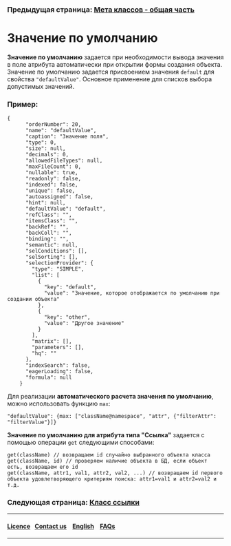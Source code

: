 ### Предыдущая страница: [Мета классов - общая часть](/docs/ru/2_system_description/metadata_structure/meta_class/meta_class_main.md)

# Значение по умолчанию 

**Значение по умолчанию** задается при необходимости вывода значения в поле атрибута автоматически при открытии формы создания объекта. Значение по умолчанию задается присвоением значения `default` для свойства `"defaultValue"`. Основное применение для списков выбора допустимых значений.

### Пример:

```
{
      "orderNumber": 20,
      "name": "defaultValue",
      "caption": "Значение поля",
      "type": 0,
      "size": null,
      "decimals": 0,
      "allowedFileTypes": null,
      "maxFileCount": 0,
      "nullable": true,
      "readonly": false,
      "indexed": false,
      "unique": false,
      "autoassigned": false,
      "hint": null,
      "defaultValue": "default",
      "refClass": "",
      "itemsClass": "",
      "backRef": "",
      "backColl": "",
      "binding": "",
      "semantic": null,
      "selConditions": [],
      "selSorting": [],
      "selectionProvider": {
        "type": "SIMPLE",
        "list": [
          {
            "key": "default",
            "value": "Значение, которое отображается по умолчанию при создании объекта"
          },
          {
            "key": "other",
            "value": "Другое значение"
          }
        ],
        "matrix": [],
        "parameters": [],
        "hq": ""
      },
      "indexSearch": false,
      "eagerLoading": false,
      "formula": null
    }

```

Для реализации **автоматического расчета значения по умолчанию**, можно использовать функцию `max`:

```
"defaultValue": {max: ["className@namespace", "attr", {"filterAttr": "filterValue"}]}
```


**Значение по умолчанию для атрибута типа "Ссылка"** задается  с помощью операции `get` следующими способами:

```
get(className) // возвращаем id случайно выбранного объекта класса
get(className, id) // проверяем наличие объекта в БД, если объект есть, возвращаем его id
get(className, attr1, val1, attr2, val2, ...) // возвращаем id первого объекта удовлетворяющего критериям поиска: attr1=val1 и attr2=val2 и т.д.
```

### Следующая страница: [Класс ссылки](/docs/ru/2_system_description/metadata_structure/meta_class/atr_ref_backref.md)
--------------------------------------------------------------------------  


 #### [Licence](/LICENCE.md)&ensp;  [Contact us](https://iondv.ru/index.html) &ensp;  [English](/docs/ru/2_system_description/metadata_structure/meta_class/atr_default_value.md) &ensp; [FAQs](/faqs.md)          



-------------------------------------------------------------------------- 